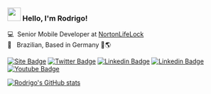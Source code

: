 ### <img src="https://media.giphy.com/media/hvRJCLFzcasrR4ia7z/giphy.gif" width="30px"> Hello, I'm Rodrigo!

💻 &nbsp;Senior Mobile Developer at [NortonLifeLock](https://www.nortonlifelock.com/) <br>
🏡 &nbsp; Brazilian, Based in Germany 🥨🌎

[![Site Badge](https://img.shields.io/badge/-MySite-white?style=flat-square&logo=Flutter&logoColor=blue&link=https://rodrigocastro.ninja)](https://rodrigocastro.ninja)
[![Twitter Badge](https://img.shields.io/badge/-Twitter-1ca0f1?style=flat-square&labelColor=1ca0f1&logo=twitter&logoColor=white&link=https://twitter.com/omariosouto)](https://twitter.com/rodrigocastro_o)
[![Linkedin Badge](https://img.shields.io/badge/-LinkedIn-blue?style=flat-square&logo=Linkedin&logoColor=white&link=https://www.linkedin.com/in/castrodev)](https://www.linkedin.com/in/castrodev)
[![Linkedin Badge](https://img.shields.io/badge/-Unsplash-white?style=flat-square&logo=Unsplash&logoColor=black&textColor=black&link=https://unsplash.com/@rodrigocastro_o)](https://unsplash.com/@rodrigocastro_o)
[![Youtube Badge](https://img.shields.io/badge/-Youtube-FF0000?style=flat-square&labelColor=FF0000&logo=youtube&logoColor=white&link=https://youtube.com/c/DevSoutinho)](https://youtube.com/c/RodrigoCastroDev)



[![Rodrigo's GitHub stats](https://github-readme-stats.vercel.app/api?username=castrors)](https://github.com/castrors/github-readme-stats)

